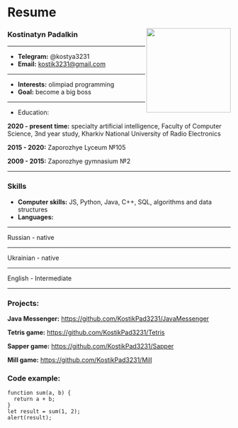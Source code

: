 # Resume
<img src="https://user-images.githubusercontent.com/51513829/224310169-38ed9295-4273-43c1-bc54-ed27173f7e60.jpg" align="right" style="width: 190px;">

### Kostinatyn Padalkin
***
* **Telegram:** @kostya3231
* **Email:** kostik3231@gmail.com
***
* **Interests:** olimpiad programming
* **Goal:** become a big boss
***
* Education:

**2020 - present time:** specialty artificial intelligence, Faculty of Computer Science, 3nd year study, Kharkiv National University of Radio Electronics

**2015 - 2020:** Zaporozhye Lyceum №105

**2009 - 2015:** Zaporozhye gymnasium №2
***
### Skills
* **Computer skills:**
JS, Python, Java, C++, SQL, algorithms and data structures
* **Languages:**
***
Russian - native
***
Ukrainian - native
***
English - Intermediate
***
### Projects:
**Java Messenger:** https://github.com/KostikPad3231/JavaMessenger

**Tetris game:** https://github.com/KostikPad3231/Tetris

**Sapper game:** https://github.com/KostikPad3231/Sapper

**Mill game:** https://github.com/KostikPad3231/Mill

### Code example:
```
function sum(a, b) {
  return a + b;
}
let result = sum(1, 2);
alert(result);
```
